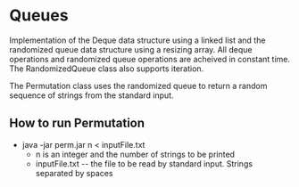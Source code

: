 # Queues

Implementation of the Deque data structure using a linked list and the randomized queue data structure using a resizing array. All deque operations and randomized queue operations are acheived in constant time. The RandomizedQueue class also supports iteration.

The Permutation class uses the randomized queue to return a random sequence of strings from the standard input.

## How to run Permutation

- java -jar perm.jar n < inputFile.txt
	- n is an integer and the number of strings to be printed
	- inputFile.txt -- the file to be read by standard input. Strings separated by spaces
	
